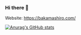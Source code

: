 ### Hi there 👋
Website: https://bakamashiro.com/

[![Anurag's GitHub stats](https://github-readme-stats.vercel.app/api?username=bkmashiro&show_icons=true&theme=radical)](https://github.com/anuraghazra/github-readme-stats)
